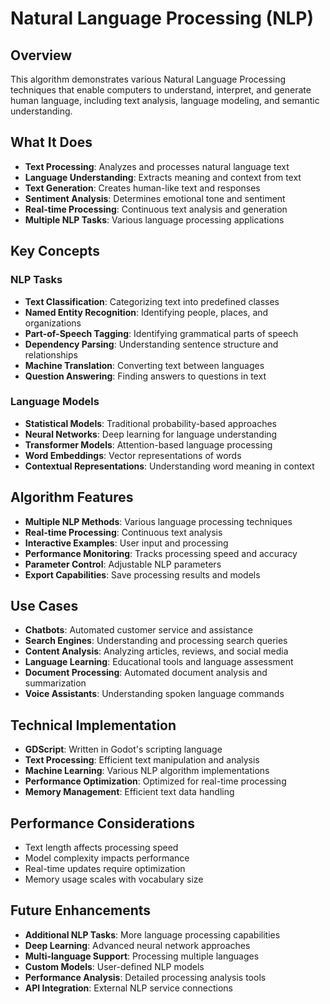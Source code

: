 # Natural Language Processing (NLP)

## Overview
This algorithm demonstrates various Natural Language Processing techniques that enable computers to understand, interpret, and generate human language, including text analysis, language modeling, and semantic understanding.

## What It Does
- **Text Processing**: Analyzes and processes natural language text
- **Language Understanding**: Extracts meaning and context from text
- **Text Generation**: Creates human-like text and responses
- **Sentiment Analysis**: Determines emotional tone and sentiment
- **Real-time Processing**: Continuous text analysis and generation
- **Multiple NLP Tasks**: Various language processing applications

## Key Concepts

### NLP Tasks
- **Text Classification**: Categorizing text into predefined classes
- **Named Entity Recognition**: Identifying people, places, and organizations
- **Part-of-Speech Tagging**: Identifying grammatical parts of speech
- **Dependency Parsing**: Understanding sentence structure and relationships
- **Machine Translation**: Converting text between languages
- **Question Answering**: Finding answers to questions in text

### Language Models
- **Statistical Models**: Traditional probability-based approaches
- **Neural Networks**: Deep learning for language understanding
- **Transformer Models**: Attention-based language processing
- **Word Embeddings**: Vector representations of words
- **Contextual Representations**: Understanding word meaning in context

## Algorithm Features
- **Multiple NLP Methods**: Various language processing techniques
- **Real-time Processing**: Continuous text analysis
- **Interactive Examples**: User input and processing
- **Performance Monitoring**: Tracks processing speed and accuracy
- **Parameter Control**: Adjustable NLP parameters
- **Export Capabilities**: Save processing results and models

## Use Cases
- **Chatbots**: Automated customer service and assistance
- **Search Engines**: Understanding and processing search queries
- **Content Analysis**: Analyzing articles, reviews, and social media
- **Language Learning**: Educational tools and language assessment
- **Document Processing**: Automated document analysis and summarization
- **Voice Assistants**: Understanding spoken language commands

## Technical Implementation
- **GDScript**: Written in Godot's scripting language
- **Text Processing**: Efficient text manipulation and analysis
- **Machine Learning**: Various NLP algorithm implementations
- **Performance Optimization**: Optimized for real-time processing
- **Memory Management**: Efficient text data handling

## Performance Considerations
- Text length affects processing speed
- Model complexity impacts performance
- Real-time updates require optimization
- Memory usage scales with vocabulary size

## Future Enhancements
- **Additional NLP Tasks**: More language processing capabilities
- **Deep Learning**: Advanced neural network approaches
- **Multi-language Support**: Processing multiple languages
- **Custom Models**: User-defined NLP models
- **Performance Analysis**: Detailed processing analysis tools
- **API Integration**: External NLP service connections
